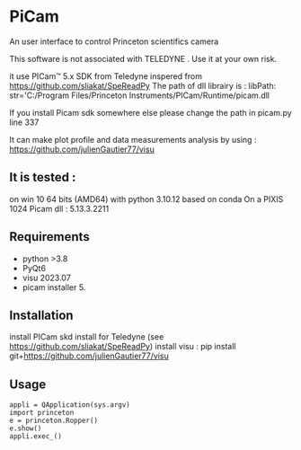 # PiCam

An user interface to control Princeton  scientifics camera 

This software is not associated with TELEDYNE . Use it at your own risk.

it use 
PICam™ 5.x SDK from Teledyne
inspered from https://github.com/sliakat/SpeReadPy
The path of dll librairy is :
libPath: str='C:/Program Files/Princeton Instruments/PICam/Runtime/picam.dll

If you install Picam sdk somewhere else please change the path in picam.py line 337


It can make plot profile and data measurements analysis by using :
https://github.com/julienGautier77/visu
## It is tested :
on win 10 64 bits (AMD64) 
with python 3.10.12 based on conda
On a PIXIS 1024 
Picam dll :  5.13.3.2211

## Requirements
*   python >3.8
*   PyQt6
*   visu 2023.07
*   picam installer 5.

## Installation
install PICam skd install for Teledyne (see https://github.com/sliakat/SpeReadPy)
install visu :
pip install git+https://github.com/julienGautier77/visu

## Usage

    appli = QApplication(sys.argv)
    import princeton 
    e = princeton.Ropper()  
    e.show()
    appli.exec_()      
